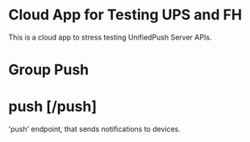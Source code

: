 # Cloud App for Testing UPS and FH 

This is a cloud app to stress testing UnifiedPush Server APIs.

# Group Push

# push [/push]

'push' endpoint, that sends notifications to devices.
